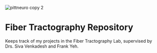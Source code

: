 
![pittneuro copy 2](https://github.com/manovarmani/tractography/assets/142830163/6db5fa61-febe-433f-9fa0-70a30bd71d54)


# Fiber Tractography Repository
Keeps track of my projects in the Fiber Tractography Lab, supervised by Drs. Siva Venkadesh and Frank Yeh.
